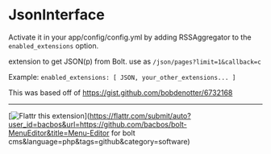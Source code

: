JsonInterface
=============

Activate it in your app/config/config.yml by adding RSSAggregator to the `enabled_extensions` option. 

extension to get JSON(p) from Bolt. use as `/json/pages?limit=1&callback=c`

Example: `enabled_extensions: [ JSON, your_other_extensions... ]`

This was based off of https://gist.github.com/bobdenotter/6732168


***

[![Flattr this extension](http://api.flattr.com/button/flattr-badge-large.png)](https://flattr.com/submit/auto?user_id=bacbos&url=https://github.com/bacbos/bolt-MenuEditor&title=Menu-Editor for bolt cms&language=php&tags=github&category=software)


